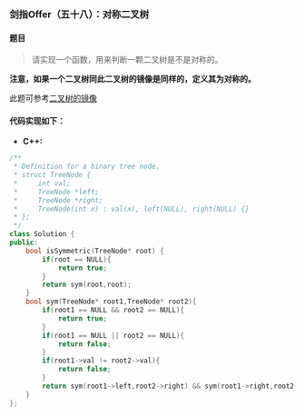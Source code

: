 ### 剑指Offer（五十八）：对称二叉树

#### 题目
> 请实现一个函数，用来判断一颗二叉树是不是对称的。

**注意，如果一个二叉树同此二叉树的镜像是同样的，定义其为对称的。**

此题可参考[二叉树的镜像](https://github.com/murufeng/LeetCode-Algorithm/blob/master/%E5%89%91%E6%8C%87Offer%E7%B3%BB%E5%88%97/%E4%BA%8C%E5%8F%89%E6%A0%91/3.%20%E4%BA%8C%E5%8F%89%E6%A0%91%E7%9A%84%E9%95%9C%E5%83%8F.md)

#### 代码实现如下：
- **C++:**
```cpp
/**
 * Definition for a binary tree node.
 * struct TreeNode {
 *     int val;
 *     TreeNode *left;
 *     TreeNode *right;
 *     TreeNode(int x) : val(x), left(NULL), right(NULL) {}
 * };
 */
class Solution {
public:
    bool isSymmetric(TreeNode* root) {
        if(root == NULL){
            return true;
        }
        return sym(root,root);   
    }
    bool sym(TreeNode* root1,TreeNode* root2){
        if(root1 == NULL && root2 == NULL){
            return true;
        }
        if(root1 == NULL || root2 == NULL){
            return false;
        }
        if(root1->val != root2->val){
            return false;
        }
        return sym(root1->left,root2->right) && sym(root1->right,root2->left);
    }
};

```
